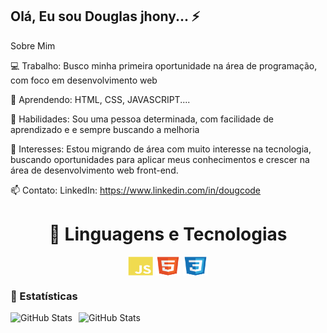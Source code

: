 ## Olá, Eu sou Douglas jhony... ⚡

Sobre Mim

💻 Trabalho: Busco minha primeira oportunidade na área de programação, com foco em desenvolvimento web

🌱 Aprendendo: HTML, CSS, JAVASCRIPT....

🔧 Habilidades: Sou uma pessoa determinada, com facilidade de aprendizado e e sempre buscando a melhoria

🎯 Interesses: Estou migrando de área com muito interesse na tecnologia, buscando oportunidades para aplicar meus conhecimentos e crescer na área de desenvolvimento web front-end.

📫 Contato: LinkedIn: https://www.linkedin.com/in/dougcode
##

 
 <div align="center">
  <h1> 🤖 Linguagens e Tecnologias </h1> 
  <img align="center" alt="Rafa-Js" height="30" width="40" src="https://raw.githubusercontent.com/devicons/devicon/master/icons/javascript/javascript-plain.svg">
  <img align="center" alt="Rafa-HTML" height="30" width="40" src="https://raw.githubusercontent.com/devicons/devicon/master/icons/html5/html5-original.svg">
  <img  align="center" alt="Rafa-CSS" height="30" width="40" src="https://raw.githubusercontent.com/devicons/devicon/master/icons/css3/css3-original.svg">
  </div>
  
 <!-- icones de linguagem
  Aqui estão outros icon de outras linguagem
  <img align="center" alt="Rafa-Ts" height="30" width="40" src="https://raw.githubusercontent.com/devicons/devicon/master/icons/typescript/typescript-plain.svg">
  <img align="center" alt="Rafa-React" height="30" width="40" src="https://raw.githubusercontent.com/devicons/devicon/master/icons/react/react-original.svg">
  <img align="center" alt="Rafa-Python" height="30" width="40" src="https://raw.githubusercontent.com/devicons/devicon/master/icons/python/python-original.svg">
  <img align="center" alt="Rafa-Csharp" height="30" width="40" src="https://raw.githubusercontent.com/devicons/devicon/master/icons/csharp/csharp-original.svg"> 
  -->

<h3> 🤖 Estatísticas </h3> 


<div style="display: inline_block">
  
  <img 
    align="left" 
    alt="GitHub Stats" 
    height="200" 
    style="padding-right: 10px;" 
    src="https://github-readme-stats.vercel.app/api?username=douglasjhonyy&show_icons=true&theme=tokyonight&include_all_commits=true&locale=pt-br" 
  />

<img 
      align="left" 
    alt="GitHub Stats" 
    height="2000" 
    style="padding-right: 10px;" 
      src="https://github-readme-stats.vercel.app/api/top-langs/?username=douglasjhonyy&theme=tokyonight&layout=compact&custom_title=Tecnologias&langs_count=9" 
  />
</div>




  
